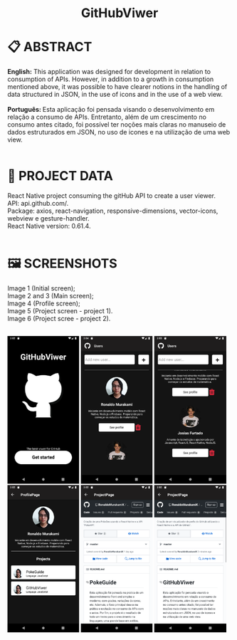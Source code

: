 <h1 align="center">
    GitHubViwer
</h1>

# 📋 ABSTRACT
<strong>English:</strong> This application was designed for development in relation to consumption of APIs. However, in addition to a growth in consumption mentioned above, it was possible to have clearer notions in the handling of data structured in JSON, in the use of icons and in the use of a web view. <br/><br/>
<strong>Português: </strong>Esta aplicação foi pensada visando o desenvolvimento em relação a consumo de APIs. Entretanto, além de um crescimento no consumo antes citado, foi possível ter noções mais claras no manuseio de dados estruturados em JSON, no uso de icones e na utilização de uma web view. <br/><br/>

# 📖 PROJECT DATA
React Native project consuming the gitHub API to create a user viewer.<br/> 
API: api.github.com/.<br/>
Package: axios, react-navigation, responsive-dimensions, vector-icons, webview e gesture-handler.<br/>
React Native version: 0.61.4.<br/><br/>

# 🖼 SCREENSHOTS
Image 1 (Initial screen);<br/>
Image 2 and 3 (Main screen);<br/>
Image 4 (Profile screen);<br/>
Image 5 (Project screen - project 1).<br/>
Image 6 (Project scree - project 2).<br/><br/>


<img src="./screenshots/Screenshot_1577152933.png" width="32%" height="32%"/>       <img src="./screenshots/Screenshot_1577153078.png" width="32%" height="32%"/>      <img src="./screenshots/Screenshot_1577153022.png" width="32%" height="32%"/>      <img src="./screenshots/Screenshot_1577152952.png" width="32%" height="32%"/>       <img src="./screenshots/Screenshot_1577152958.png" width="32%" height="32%"/>      <img src="./screenshots/Screenshot_1577152964.png" width="32%" height="32%"/>
